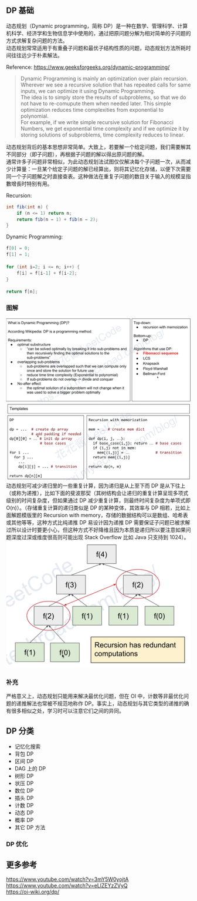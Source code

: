 ## DP 基础
动态规划（Dynamic programming，简称 DP）是一种在数学、管理科学、计算机科学、经济学和生物信息学中使用的，通过把原问题分解为相对简单的子问题的方式求解复杂问题的方法。  
动态规划常常适用于有重叠子问题和最优子结构性质的问题，动态规划方法所耗时间往往远少于朴素解法。  
  
Reference: https://www.geeksforgeeks.org/dynamic-programming/  
> Dynamic Programming is mainly an optimization over plain recursion. Wherever we see a recursive solution that has repeated calls for same inputs, we can optimize it using Dynamic Programming.   
> The idea is to simply store the results of subproblems, so that we do not have to re-comupute them when needed later. This simple optimization reduces time complexities from exponential to polynomial.   
> For example, if we write simple recursive solution for Fibonacci Numbers, we get exponential time complexity and if we optimize it by storing solutions of subproblems, time complexity reduces to linear.  
  
动态规划背后的基本思想非常简单。大致上，若要解一个给定问题，我们需要解其不同部分（即子问题），再根据子问题的解以得出原问题的解。  
通常许多子问题非常相似，为此动态规划法试图仅仅解决每个子问题一次，从而减少计算量：一旦某个给定子问题的解已经算出，则将其记忆化存储，以便下次需要同一个子问题解之时直接查表。这种做法在重复子问题的数目关于输入的规模呈指數增長时特别有用。  
  
Recursion:
```java
int fib(int n) {
    if (n <= 1) return n;
    return fib(n − 1) + fib(n − 2);
}
```
  
Dynamic Programming:
```java
f[0] = 0;
f[1] = 1;

for (int i=2; i <= n; i++) {
    f[i] = f[i-1] + f[i-2];
}

return f[n];
```
  
### 图解
![](动态规划.png)  
![](动态规划解题模版.png)  
动态规划可减少递归里的一些重复计算，因为递归是从上至下而 DP 是从下往上（或称为递推），比如下面的斐波那契（其树结构会让递归的重复计算呈现多项式级别的时间复杂度，但如果通过 DP 减少重复计算，则最终时间复杂度为单项式即 O(n)）。（存储重复计算的递归类似是 DP 的某种变体，其效率与 DP 相若，比如上面解题模版里的 Recursion with memory，存储的数据结构可以是数组、哈希表或其他等等，这种方式比纯递推 DP 易设计因为递推 DP 需要保证子问题已被求解过所以设计时要更小心，但这种方式不好降维且因为本质是递归所以要注意如果问题深度过深或维度很高则可能出现 Stack Overflow 比如 Java 只支持到 1024）。  
![](斐波那契.png)  
  
### 补充
严格意义上，动态规划只能用来解决最优化问题，但在 OI 中，计数等非最优化问题的递推解法也常被不规范地称作 DP。事实上，动态规划与其它类型的递推的确有很多相似之处，学习时可以注意它们之间的异同。  
  
## DP 分类
* 记忆化搜索
* 背包 DP
* 区间 DP
* DAG 上的 DP
* 树形 DP
* 状压 DP
* 数位 DP
* 插头 DP
* 计数 DP
* 动态 DP
* 概率 DP
* 其它 DP 方法  
  
### DP 优化 

  
## 更多参考
https://www.youtube.com/watch?v=3mY5W0yojtA  
https://www.youtube.com/watch?v=eLlZEYzZVyQ  
https://oi-wiki.org/dp/  
